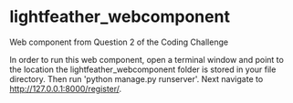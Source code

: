# lightfeather_webcomponent
Web component from Question 2 of the Coding Challenge

In order to run this web component, open a terminal window and point to the location the lightfeather_webcomponent folder is stored in your file directory. Then run 'python manage.py runserver'. Next navigate to http://127.0.0.1:8000/register/.